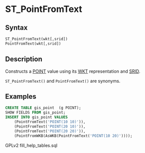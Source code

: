 # ST\_PointFromText

## Syntax

```sql
ST_PointFromText(wkt[,srid])
PointFromText(wkt[,srid])
```

## Description

Constructs a [POINT](../../../sql-statements/geometry-constructors/geometry-constructors/point.md) value using its [WKT](wkt-definition.md) representation and [SRID](../geometry-properties/st_srid.md).

`ST_PointFromText()` and `PointFromText()` are synonyms.

## Examples

```sql
CREATE TABLE gis_point  (g POINT);
SHOW FIELDS FROM gis_point;
INSERT INTO gis_point VALUES
    (PointFromText('POINT(10 10)')),
    (PointFromText('POINT(20 10)')),
    (PointFromText('POINT(20 20)')),
    (PointFromWKB(AsWKB(PointFromText('POINT(10 20)'))));
```

GPLv2 fill\_help\_tables.sql
